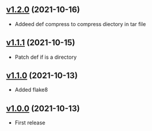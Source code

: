 ## [v1.2.0](https://github.com/gaetanprx/backup/releases/tag/v1.1.0) (2021-10-16)

- Addeed def compress to compress diectory in tar file

## [v1.1.1](https://github.com/gaetanprx/backup/releases/tag/v1.1.0) (2021-10-15)

- Patch def if is a directory

## [v1.1.0](https://github.com/gaetanprx/backup/releases/tag/v1.1.0) (2021-10-13)

- Added flake8

## [v1.0.0](https://github.com/gaetanprx/backup/releases/tag/v1.0.0) (2021-10-13)

- First release

